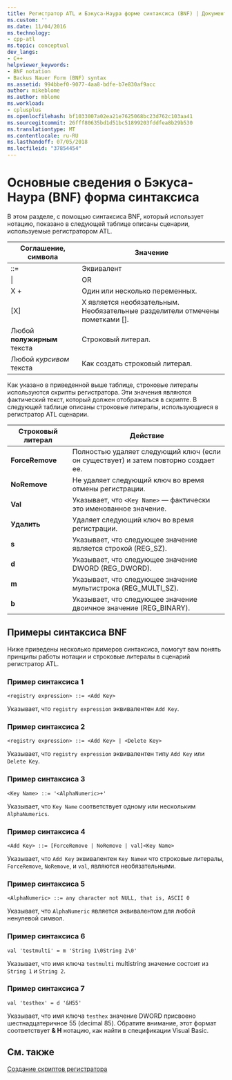 ```yaml
---
title: Регистратор ATL и Бэкуса-Наура форме синтаксиса (BNF) | Документация Майкрософт
ms.custom: ''
ms.date: 11/04/2016
ms.technology:
- cpp-atl
ms.topic: conceptual
dev_langs:
- C++
helpviewer_keywords:
- BNF notation
- Backus Nauer Form (BNF) syntax
ms.assetid: 994bbef0-9077-4aa8-bdfe-b7e830af9acc
author: mikeblome
ms.author: mblome
ms.workload:
- cplusplus
ms.openlocfilehash: bf1033007a02ea21e7625068bc23d762c103aa41
ms.sourcegitcommit: 26fff80635bd1d51bc51899203fddfea8b29b530
ms.translationtype: MT
ms.contentlocale: ru-RU
ms.lasthandoff: 07/05/2018
ms.locfileid: "37854454"
---
```

# <a name="understanding-backus-nauer-form-bnf-syntax"></a>Основные сведения о Бэкуса-Наура (BNF) форма синтаксиса
В этом разделе, с помощью синтаксиса BNF, который использует нотацию, показано в следующей таблице описаны сценарии, используемые регистратором ATL.  
  
|Соглашение, символа|Значение|  
|------------------------|-------------|  
|::=|Эквивалент|  
|&#124;|OR|  
|X +|Один или несколько переменных.|  
|[X]|X является необязательным. Необязательные разделители отмечены пометками \[].|  
|Любой **полужирным** текста|Строковый литерал.|  
|Любой *курсивом* текста|Как создать строковый литерал.|  
  
 Как указано в приведенной выше таблице, строковые литералы используются скрипты регистратора. Эти значения являются фактический текст, который должен отображаться в скрипте. В следующей таблице описаны строковые литералы, использующиеся в регистратор ATL сценарии.  
  
|Строковый литерал|Действие|  
|--------------------|------------|  
|**ForceRemove**|Полностью удаляет следующий ключ (если он существует) и затем повторно создает ее.|  
|**NoRemove**|Не удаляет следующий ключ во время отмены регистрации.|  
|**Val**|Указывает, что `<Key Name>` — фактически это именованное значение.|  
|**Удалить**|Удаляет следующий ключ во время регистрации.|  
|**s**|Указывает, что следующее значение является строкой (REG_SZ).|  
|**d**|Указывает, что следующее значение DWORD (REG_DWORD).|  
|**m**|Указывает, что следующее значение мультистрока (REG_MULTI_SZ).|  
|**b**|Указывает, что следующее значение двоичное значение (REG_BINARY).|  
  
## <a name="bnf-syntax-examples"></a>Примеры синтаксиса BNF  
 Ниже приведены несколько примеров синтаксиса, помогут вам понять принципы работы нотации и строковые литералы в сценарий регистратор ATL.  
  
### <a name="syntax-example-1"></a>Пример синтаксиса 1  
  
```  
<registry expression> ::= <Add Key>  
```  
  
 Указывает, что `registry expression` эквивалентен `Add Key`.  
  
### <a name="syntax-example-2"></a>Пример синтаксиса 2  
  
```  
<registry expression> ::= <Add Key> | <Delete Key>  
```  
  
 Указывает, что `registry expression` эквивалентен типу `Add Key` или `Delete Key`.  
  
### <a name="syntax-example-3"></a>Пример синтаксиса 3  
  
```  
<Key Name> ::= '<AlphaNumeric>+'  
```  
  
 Указывает, что `Key Name` соответствует одному или нескольким `AlphaNumerics`.  
  
### <a name="syntax-example-4"></a>Пример синтаксиса 4  
  
```  
<Add Key> ::= [ForceRemove | NoRemove | val]<Key Name>  
```  
  
 Указывает, что `Add Key` эквивалентен `Key Name`и что строковые литералы, `ForceRemove`, `NoRemove`, и `val`, являются необязательными.  
  
### <a name="syntax-example-5"></a>Пример синтаксиса 5  
  
```  
<AlphaNumeric> ::= any character not NULL, that is, ASCII 0  
```  
  
 Указывает, что `AlphaNumeric` является эквивалентом для любой ненулевой символ.  
  
### <a name="syntax-example-6"></a>Пример синтаксиса 6  
  
```  
val 'testmulti' = m 'String 1\0String 2\0'  
```  
  
 Указывает, что имя ключа `testmulti` multistring значение состоит из `String 1` и `String 2`.  
  
### <a name="syntax-example-7"></a>Пример синтаксиса 7  
  
```  
val 'testhex' = d '&H55'  
```  
  
 Указывает, что имя ключа `testhex` значение DWORD присвоено шестнадцатеричное 55 (decimal 85). Обратите внимание, этот формат соответствует **& H** нотацию, как найти в спецификации Visual Basic.  
  
## <a name="see-also"></a>См. также  
 [Создание скриптов регистратора](../atl/creating-registrar-scripts.md)


